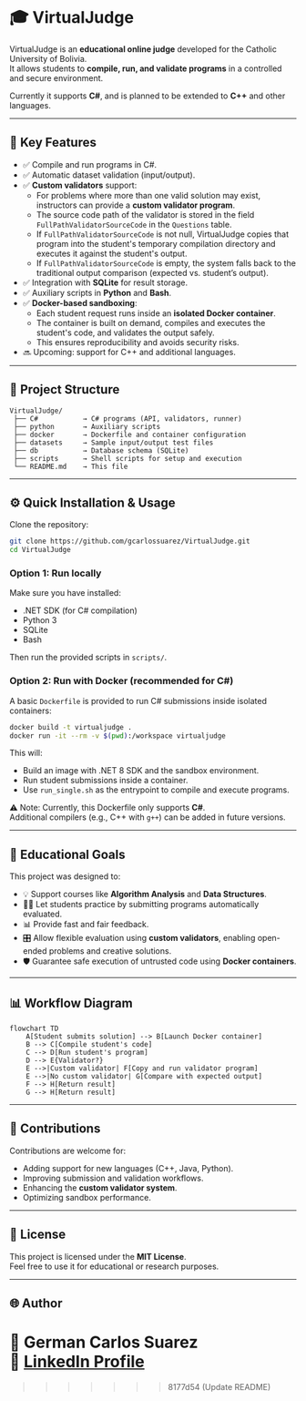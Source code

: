 # 🎓 VirtualJudge

VirtualJudge is an **educational online judge** developed for the Catholic University of Bolivia.  
It allows students to **compile, run, and validate programs** in a controlled and secure environment.  

Currently it supports **C#**, and is planned to be extended to **C++** and other languages.

---

## 🚀 Key Features
- ✅ Compile and run programs in C#.  
- ✅ Automatic dataset validation (input/output).  
- ✅ **Custom validators** support:  
  - For problems where more than one valid solution may exist, instructors can provide a **custom validator program**.  
  - The source code path of the validator is stored in the field `FullPathValidatorSourceCode` in the `Questions` table.  
  - If `FullPathValidatorSourceCode` is not null, VirtualJudge copies that program into the student's temporary compilation directory and executes it against the student's output.  
  - If `FullPathValidatorSourceCode` is empty, the system falls back to the traditional output comparison (expected vs. student’s output).  
- ✅ Integration with **SQLite** for result storage.  
- ✅ Auxiliary scripts in **Python** and **Bash**.  
- ✅ **Docker-based sandboxing**:  
  - Each student request runs inside an **isolated Docker container**.  
  - The container is built on demand, compiles and executes the student's code, and validates the output safely.  
  - This ensures reproducibility and avoids security risks.  
- 🔜 Upcoming: support for C++ and additional languages.

---

## 📂 Project Structure
```
VirtualJudge/
 ├── C#           → C# programs (API, validators, runner)
 ├── python       → Auxiliary scripts
 ├── docker       → Dockerfile and container configuration
 ├── datasets     → Sample input/output test files
 ├── db           → Database schema (SQLite)
 ├── scripts      → Shell scripts for setup and execution
 └── README.md    → This file
```

---

## ⚙️ Quick Installation & Usage

Clone the repository:
```bash
git clone https://github.com/gcarlossuarez/VirtualJudge.git
cd VirtualJudge
```

### Option 1: Run locally
Make sure you have installed:
- .NET SDK (for C# compilation)
- Python 3
- SQLite
- Bash

Then run the provided scripts in `scripts/`.

### Option 2: Run with Docker (recommended for C#)
A basic `Dockerfile` is provided to run C# submissions inside isolated containers:

```bash
docker build -t virtualjudge .
docker run -it --rm -v $(pwd):/workspace virtualjudge
```

This will:
- Build an image with .NET 8 SDK and the sandbox environment.  
- Run student submissions inside a container.  
- Use `run_single.sh` as the entrypoint to compile and execute programs.  

⚠️ Note: Currently, this Dockerfile only supports **C#**.  
Additional compilers (e.g., C++ with `g++`) can be added in future versions.

---

## 🎯 Educational Goals
This project was designed to:
- 💡 Support courses like **Algorithm Analysis** and **Data Structures**.  
- 🧑‍💻 Let students practice by submitting programs automatically evaluated.  
- 📊 Provide fast and fair feedback.  
- 🎛️ Allow flexible evaluation using **custom validators**, enabling open-ended problems and creative solutions.  
- 🛡️ Guarantee safe execution of untrusted code using **Docker containers**.  

---

## 📊 Workflow Diagram

```mermaid
flowchart TD
    A[Student submits solution] --> B[Launch Docker container]
    B --> C[Compile student's code]
    C --> D[Run student's program]
    D --> E{Validator?}
    E -->|Custom validator| F[Copy and run validator program]
    E -->|No custom validator| G[Compare with expected output]
    F --> H[Return result]
    G --> H[Return result]
```

---

## 🤝 Contributions
Contributions are welcome for:
- Adding support for new languages (C++, Java, Python).  
- Improving submission and validation workflows.  
- Enhancing the **custom validator system**.  
- Optimizing sandbox performance.  

---

## 📜 License
This project is licensed under the **MIT License**.  
Feel free to use it for educational or research purposes.

---

## 🌐 Author
👤 **German Carlos Suarez**  
🔗 [LinkedIn Profile](https://www.linkedin.com/in/...)
=======


>>>>>>> 8177d54 (Update README)
